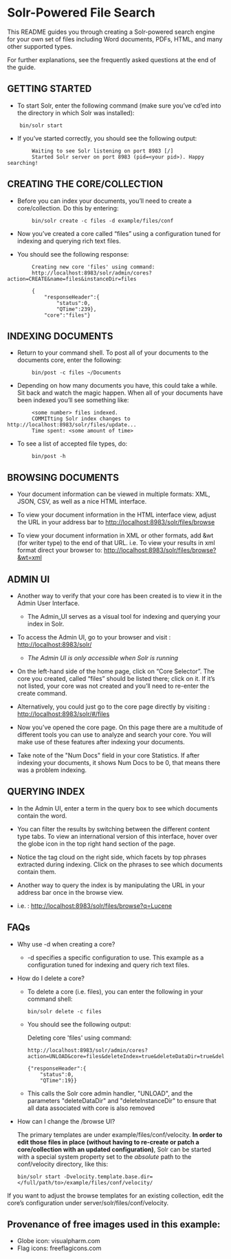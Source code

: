 <!--
 Licensed to the Apache Software Foundation (ASF) under one or more
 contributor license agreements.  See the NOTICE file distributed with
 this work for additional information regarding copyright ownership.
 The ASF licenses this file to You under the Apache License, Version 2.0
 (the "License"); you may not use this file except in compliance with
 the License.  You may obtain a copy of the License at

     http://www.apache.org/licenses/LICENSE-2.0

 Unless required by applicable law or agreed to in writing, software
 distributed under the License is distributed on an "AS IS" BASIS,
 WITHOUT WARRANTIES OR CONDITIONS OF ANY KIND, either express or implied.
 See the License for the specific language governing permissions and
 limitations under the License.
-->

# Solr-Powered File Search

This README guides you through creating a Solr-powered search engine for your own set of files including Word documents,
PDFs, HTML, and many other supported types. 

For further explanations, see the frequently asked questions at the end of the guide.

## GETTING STARTED

* To start Solr, enter the following command (make sure you’ve cd’ed into the directory in which Solr was installed): 

```
	bin/solr start 
```

* If you’ve started correctly, you should see the following output:
	
```
		Waiting to see Solr listening on port 8983 [/]  
		Started Solr server on port 8983 (pid=<your pid>). Happy searching!
```

## CREATING THE CORE/COLLECTION

* Before you can index your documents, you’ll need to create a core/collection. Do this by entering:

```
		bin/solr create -c files -d example/files/conf
```

* Now you’ve created a core called “files” using a configuration tuned for indexing and querying rich text files.

* You should see the following response:

```
		Creating new core 'files' using command:
		http://localhost:8983/solr/admin/cores?action=CREATE&name=files&instanceDir=files

		{
			"responseHeader":{
				"status":0,
				"QTime":239},
			"core":"files"}
```

## INDEXING DOCUMENTS

* Return to your command shell. To post all of your documents to the documents core, enter the following: 

```
		bin/post -c files ~/Documents
```

* Depending on how many documents you have, this could take a while. Sit back and watch the magic happen. When all of your documents have been indexed you’ll see something like:

```
		<some number> files indexed.
		COMMITting Solr index changes to http://localhost:8983/solr/files/update...
		Time spent: <some amount of time>
```
		
* To see a list of accepted file types, do:

```
  	  	bin/post -h
```

## BROWSING DOCUMENTS

* Your document information can be viewed in multiple formats: XML, JSON, CSV, as well as a nice HTML interface. 

* To view your document information in the HTML interface view, adjust the URL in your address bar to [http://localhost:8983/solr/files/browse](http://localhost:8983/solr/files/browse)

* To view your document information in XML or other formats, add &wt (for writer type) to the end of that URL. i.e. To view your results in xml format direct your browser to:
	[http://localhost:8983/solr/files/browse?&wt=xml](http://localhost:8983/solr/files/browse?&wt=xml)

## ADMIN UI

* Another way to verify that your core has been created is to view it in the Admin User Interface.

	- The Admin_UI serves as a visual tool for indexing and querying your index in Solr.

* To access the Admin UI, go to your browser and visit :
	[http://localhost:8983/solr/](http://localhost:8983/solr/)

	- <i>The Admin UI is only accessible when Solr is running</i>

* On the left-hand side of the home page, click on “Core Selector”. The core you created, called “files” should be listed there; click on it. If it’s not listed, your core was not created and you’ll need to re-enter the create command.
* Alternatively, you could just go to the core page directly by visiting : [http://localhost:8983/solr/#/files](http://localhost:8983/solr/#/files)

* Now you’ve opened the core page. On this page there are a multitude of different tools you can use to analyze and search your core. You will make use of these features after indexing your documents.
* Take note of the "Num Docs" field in your core Statistics. If after indexing your documents, it shows Num Docs to be 0, that means there was a problem indexing.

## QUERYING INDEX

* In the Admin UI, enter a term in the query box to see which documents contain the word. 

* You can filter the results by switching between the different content type tabs. To view an international version of this interface, hover over the globe icon in the top right hand section of the page.

* Notice the tag cloud on the right side, which facets by top phrases extracted during indexing.
  Click on the phrases to see which documents contain them.

* Another way to query the index is by manipulating the URL in your address bar once in the browse view.

* i.e. : [http://localhost:8983/solr/files/browse?q=Lucene](http://localhost:8983/solr/files/browse?q=Lucene)

## FAQs

* Why use -d when creating a core?
	* -d specifies a specific configuration to use.  This example as a configuration tuned for indexing and query rich
	  text files.
	
* How do I delete a core?
  * To delete a core (i.e. files), you can enter the following in your command shell:
	
    ```
    bin/solr delete -c files
    ```
 
  * You should see the following output:
	
	Deleting core 'files' using command:
		
	```
	http://localhost:8983/solr/admin/cores?action=UNLOAD&core=files&deleteIndex=true&deleteDataDir=true&deleteInstanceDir=true
    
	{"responseHeader":{
		"status":0,
		"QTime":19}}
    ```
  
  * This calls the Solr core admin handler, "UNLOAD", and the parameters "deleteDataDir" and "deleteInstanceDir" to ensure that all data associated with core is also removed

* How can I change the /browse UI?

    The primary templates are under example/files/conf/velocity.  **In order to edit those files in place (without having to
    re-create or patch a core/collection with an updated configuration)**, Solr can be started with a special system property
    set to the _absolute_ path to the conf/velocity directory, like this: 
	
    ```
    bin/solr start -Dvelocity.template.base.dir=</full/path/to>/example/files/conf/velocity/
    ```
 
If you want to adjust the browse templates for an existing collection, edit the core’s configuration
under server/solr/files/conf/velocity.

## Provenance of free images used in this example:

  - Globe icon: visualpharm.com
  - Flag icons: freeflagicons.com
